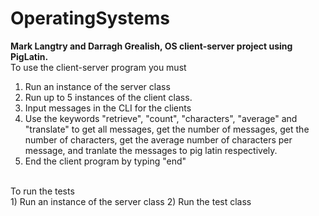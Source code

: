 # OperatingSystems
**Mark Langtry and Darragh Grealish, OS client-server project using PigLatin.**
</br>To use the client-server program you must
1) Run an instance of the server class</br>
2) Run up to 5 instances of the client class.</br>
3) Input messages in the CLI for the clients</br>
4) Use the keywords "retrieve", "count", "characters", "average" and "translate" to get all messages, get the number of messages, get the number of characters, get the average number of characters per message, and tranlate the messages to pig latin respectively.</br>
5) End the client program by typing "end"</br>
</br>
To run the tests</br>
1) Run an instance of the server class
2) Run the test class
